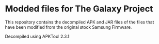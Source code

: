 # Modded files for The Galaxy Project

This repository contains the decompiled APK and JAR files of the files that have been modified from the original stock Samsung Firmware.

Decompiled using APKTool 2.3.1


